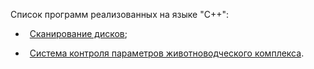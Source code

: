 Список программ реализованных на языке "С++":

- &ensp;[Сканирование дисков](https://github.com/oooNAKooo/some_of_my_mini-projects/tree/main/C%2B%2B/scan_disk);

- &ensp;[Система контроля параметров животноводческого комплекса](https://github.com/oooNAKooo/some_of_my_mini-projects/tree/main/C%2B%2B/system_for_control_of_parameters_of_animal_farming_complex).
